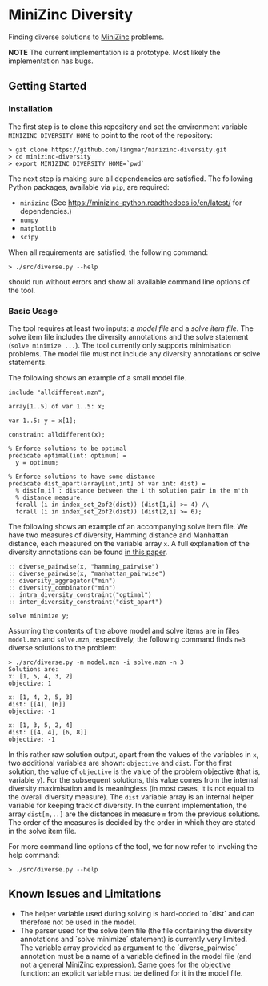 # MiniZinc Diversity

Finding diverse solutions to [MiniZinc](https://www.minizinc.org/) problems.

**NOTE** The current implementation is a prototype. Most likely the
implementation has bugs.

## Getting Started

### Installation

The first step is to clone this repository and set the environment variable
`MINIZINC_DIVERSITY_HOME` to point to the root of the repository:

```
> git clone https://github.com/lingmar/minizinc-diversity.git
> cd minizinc-diversity
> export MINIZINC_DIVERSITY_HOME=`pwd`
```

The next step is making sure all dependencies are satisfied. The following
Python packages, available via `pip`, are required:

* `minizinc` (See https://minizinc-python.readthedocs.io/en/latest/ for dependencies.)
* `numpy`
* `matplotlib`
* `scipy`

When all requirements are satisfied, the following command:

```
> ./src/diverse.py --help
```

should run without errors and show all available command line options of the
tool.

### Basic Usage

The tool requires at least two inputs: a *model file* and a *solve item file*.
The solve item file includes the diversity annotations and the solve statement
(`solve minimize ...`). The tool currently only supports minimisation problems.
The model file must not include any diversity annotations or solve statements.

The following shows an example of a small model file.

```
include "alldifferent.mzn";

array[1..5] of var 1..5: x;

var 1..5: y = x[1];

constraint alldifferent(x);

% Enforce solutions to be optimal
predicate optimal(int: optimum) =
  y = optimum;

% Enforce solutions to have some distance
predicate dist_apart(array[int,int] of var int: dist) =
  % dist[m,i] : distance between the i'th solution pair in the m'th
  % distance measure.
  forall (i in index_set_2of2(dist)) (dist[1,i] >= 4) /\
  forall (i in index_set_2of2(dist)) (dist[2,i] >= 6);
```

The following shows an example of an accompanying solve item file. We have two
measures of diversity, Hamming distance and Manhattan distance, each measured on
the variable array `x`. A full explanation of the diversity annotations can be
found [in this paper](https://aaai.org/ojs/index.php/AAAI/article/view/5512).

```
:: diverse_pairwise(x, "hamming_pairwise")
:: diverse_pairwise(x, "manhattan_pairwise")
:: diversity_aggregator("min")
:: diversity_combinator("min")
:: intra_diversity_constraint("optimal")
:: inter_diversity_constraint("dist_apart")

solve minimize y;
```

Assuming the contents of the above model and solve items are in files
`model.mzn` and `solve.mzn`, respectively, the following command finds `n=3`
diverse solutions to the problem:

```
> ./src/diverse.py -m model.mzn -i solve.mzn -n 3
Solutions are:
x: [1, 5, 4, 3, 2]
objective: 1

x: [1, 4, 2, 5, 3]
dist: [[4], [6]]
objective: -1

x: [1, 3, 5, 2, 4]
dist: [[4, 4], [6, 8]]
objective: -1
```

In this rather raw solution output, apart from the values of the variables in
`x`, two additional variables are shown: `objective` and `dist`. For the first
solution, the value of `objective` is the value of the problem objective (that
is, variable `y`). For the subsequent solutions, this value comes from the
internal diversity maximisation and is meaningless (in most cases, it is not
equal to the overall diversity measure). The `dist` variable array is an
internal helper variable for keeping track of diversity. In the current
implementation, the array `dist[m,..]` are the distances in measure `m` from the
previous solutions. The order of the measures is decided by the order in which
they are stated in the solve item file.

For more command line options of the tool, we for now refer to invoking the help
command:

```
> ./src/diverse.py --help
```

## Known Issues and Limitations

* The helper variable used during solving is hard-coded to ´dist´ and can
  therefore not be used in the model.
* The parser used for the solve item file (the file containing the diversity
  annotations and ´solve minimize´ statement) is currently very limited. The
  variable array provided as argument to the ´diverse_pairwise´ annotation must
  be a name of a variable defined in the model file (and not a general MiniZinc
  expression). Same goes for the objective function: an explicit variable must
  be defined for it in the model file.
